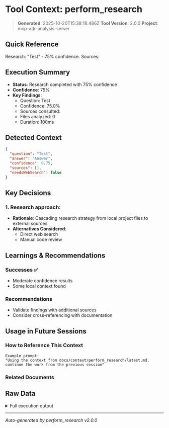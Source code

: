 # Tool Context: perform_research

> **Generated**: 2025-10-20T15:38:18.486Z
> **Tool Version**: 2.0.0
> **Project**: mcp-adr-analysis-server

## Quick Reference

Research: "Test" - 75% confidence. Sources:

## Execution Summary

- **Status**: Research completed with 75% confidence
- **Confidence**: 75%
- **Key Findings**:
  - Question: Test
  - Confidence: 75.0%
  - Sources consulted:
  - Files analyzed: 0
  - Duration: 100ms

## Detected Context

```json
{
  "question": "Test",
  "answer": "Answer",
  "confidence": 0.75,
  "sources": [],
  "needsWebSearch": false
}
```

## Key Decisions

### 1. Research approach:

- **Rationale**: Cascading research strategy from local project files to external sources
- **Alternatives Considered**:
  - Direct web search
  - Manual code review

## Learnings & Recommendations

### Successes ✅

- Moderate confidence results
- Some local context found

### Recommendations

- Validate findings with additional sources
- Consider cross-referencing with documentation

## Usage in Future Sessions

### How to Reference This Context

```text
Example prompt:
"Using the context from docs/context/perform_research/latest.md,
continue the work from the previous session"
```

### Related Documents

## Raw Data

<details>
<summary>Full execution output</summary>

```json
{
  "research": {
    "answer": "Answer",
    "confidence": 0.75,
    "sources": [],
    "needsWebSearch": false,
    "metadata": {
      "duration": 100,
      "sourcesQueried": [],
      "filesAnalyzed": 0
    }
  }
}
```

</details>

---

_Auto-generated by perform_research v2.0.0_
